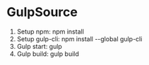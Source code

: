 # GulpSource
1. Setup npm: npm install
2. Setup gulp-cli: npm install --global gulp-cli
3. Gulp start: gulp
4. Gulp build: gulp build
